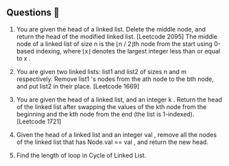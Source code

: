 ## Questions 📝

1. You are given the head of a linked list. Delete the middle node, and return the head of the modified linked list. [Leetcode 2095]
The middle node of a linked list of size n is the ⌊n / 2⌋th node from the start using 0-based indexing, where ⌊x⌋ denotes the largest integer less than or equal to x .



2. You are given two linked lists: list1 and list2 of sizes n and m respectively.
Remove list1 's nodes from the ath node to the bth node, and put list2 in their place.
[Leetcode 1669]



3. You are given the head of a linked list, and an integer k .
Return the head of the linked list after swapping the values of the kth node from the
beginning and the kth node from the end (the list is 1-indexed). [Leetcode 1721]


4. Given the head of a linked list and an integer val , remove all the nodes of the linked list that has Node.val == val , and return the new head.


5. Find the length of loop in Cycle of Linked List.